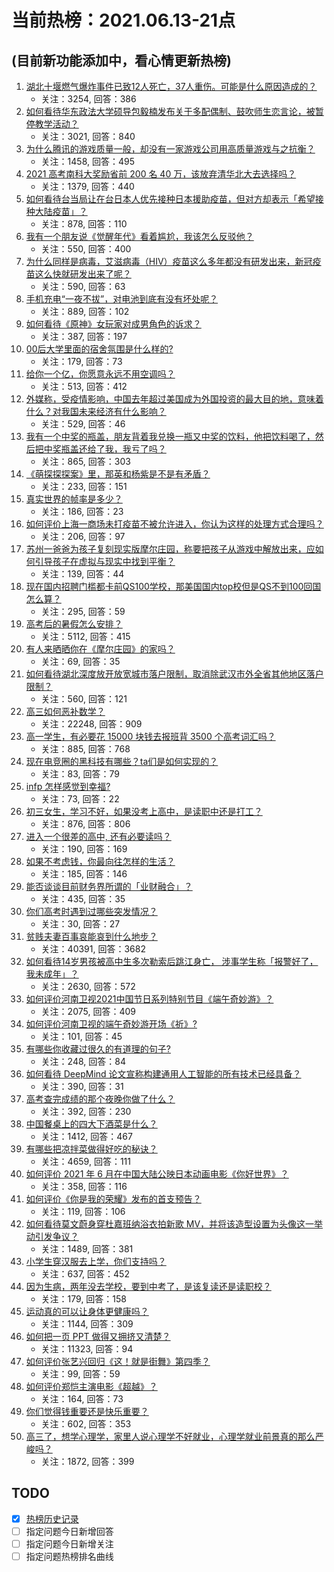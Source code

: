 # 当前热榜：2021.06.13-21点
## (目前新功能添加中，看心情更新热榜)
1. [湖北十堰燃气爆炸事件已致12人死亡，37人重伤。可能是什么原因造成的？](https://www.zhihu.com/question/464751425)
    * 关注：3254, 回答：386
2. [如何看待华东政法大学硕导包毅楠发布关于多配偶制、鼓吹师生恋言论，被暂停教学活动？](https://www.zhihu.com/question/463918672)
    * 关注：3021, 回答：840
3. [为什么腾讯的游戏质量一般，却没有一家游戏公司用高质量游戏与之抗衡？](https://www.zhihu.com/question/437231835)
    * 关注：1458, 回答：495
4. [2021 高考南科大奖励省前 200 名 40 万，该放弃清华北大去选择吗？](https://www.zhihu.com/question/464200988)
    * 关注：1379, 回答：440
5. [如何看待台当局让在台日本人优先接种日本援助疫苗，但对方却表示「希望接种大陆疫苗」？](https://www.zhihu.com/question/464492676)
    * 关注：878, 回答：110
6. [我有一个朋友说《觉醒年代》看着尴尬，我该怎么反驳他？](https://www.zhihu.com/question/451585351)
    * 关注：550, 回答：400
7. [为什么同样是病毒，艾滋病毒（HIV）疫苗这么多年都没有研发出来，新冠疫苗这么快就研发出来了呢？](https://www.zhihu.com/question/464293186)
    * 关注：590, 回答：63
8. [手机充电“一夜不拔”，对电池到底有没有坏处呢？](https://www.zhihu.com/question/351666337)
    * 关注：889, 回答：102
9. [如何看待《原神》女玩家对成男角色的诉求？](https://www.zhihu.com/question/464253913)
    * 关注：387, 回答：197
10. [00后大学里面的宿舍氛围是什么样的?](https://www.zhihu.com/question/464374285)
    * 关注：179, 回答：73
11. [给你一个亿，你愿意永远不用空调吗？](https://www.zhihu.com/question/461752259)
    * 关注：513, 回答：412
12. [外媒称，受疫情影响，中国去年超过美国成为外国投资的最大目的地，意味着什么？对我国未来经济有什么影响？](https://www.zhihu.com/question/457880259)
    * 关注：529, 回答：46
13. [我有一个中奖的瓶盖，朋友背着我兑换一瓶又中奖的饮料，他把饮料喝了，然后把中奖瓶盖还给了我，我亏了吗？](https://www.zhihu.com/question/459981000)
    * 关注：865, 回答：303
14. [《萌探探探案》里，那英和杨紫是不是有矛盾？](https://www.zhihu.com/question/464554526)
    * 关注：233, 回答：151
15. [真实世界的帧率是多少？](https://www.zhihu.com/question/463432278)
    * 关注：186, 回答：23
16. [如何评价上海一商场未打疫苗不被允许进入，你认为这样的处理方式合理吗？](https://www.zhihu.com/question/463818396)
    * 关注：206, 回答：97
17. [苏州一爸爸为孩子复刻现实版摩尔庄园，称要把孩子从游戏中解放出来，应如何引导孩子在虚拟与现实中找到平衡？](https://www.zhihu.com/question/464491170)
    * 关注：139, 回答：44
18. [现在国内招聘门槛都卡前QS100学校，那美国国内top校但是QS不到100回国怎么算？](https://www.zhihu.com/question/463057342)
    * 关注：295, 回答：59
19. [高考后的暑假怎么安排？](https://www.zhihu.com/question/398637488)
    * 关注：5112, 回答：415
20. [有人来晒晒你在《摩尔庄园》的家吗？](https://www.zhihu.com/question/463512086)
    * 关注：69, 回答：35
21. [如何看待湖北深度放开放宽城市落户限制，取消除武汉市外全省其他地区落户限制？](https://www.zhihu.com/question/464654509)
    * 关注：560, 回答：121
22. [高三如何恶补数学？](https://www.zhihu.com/question/27285776)
    * 关注：22248, 回答：909
23. [高一学生，有必要花 15000 块钱去报班背 3500 个高考词汇吗？](https://www.zhihu.com/question/460422473)
    * 关注：885, 回答：768
24. [现在电竞圈的黑科技有哪些？ta们是如何实现的？](https://www.zhihu.com/question/464083941)
    * 关注：83, 回答：79
25. [infp 怎样感觉到幸福?](https://www.zhihu.com/question/462853839)
    * 关注：73, 回答：22
26. [初三女生，学习不好，如果没考上高中，是读职中还是打工？](https://www.zhihu.com/question/458989163)
    * 关注：876, 回答：806
27. [进入一个很差的高中, 还有必要读吗？](https://www.zhihu.com/question/463427251)
    * 关注：190, 回答：169
28. [如果不考虑钱，你最向往怎样的生活？](https://www.zhihu.com/question/463878603)
    * 关注：185, 回答：146
29. [能否谈谈目前财务界所谓的「业财融合」？](https://www.zhihu.com/question/276174221)
    * 关注：435, 回答：35
30. [你们高考时遇到过哪些突发情况？](https://www.zhihu.com/question/284637836)
    * 关注：30, 回答：27
31. [贫贱夫妻百事哀能哀到什么地步？](https://www.zhihu.com/question/363473759)
    * 关注：40391, 回答：3682
32. [如何看待14岁男孩被高中生多次勒索后跳江身亡， 涉事学生称「报警好了，我未成年」？](https://www.zhihu.com/question/464277122)
    * 关注：2630, 回答：572
33. [如何评价河南卫视2021中国节日系列特别节目《端午奇妙游》？](https://www.zhihu.com/question/464672807)
    * 关注：2075, 回答：409
34. [如何评价河南卫视的端午奇妙游开场《祈》?](https://www.zhihu.com/question/464708590)
    * 关注：101, 回答：45
35. [有哪些你收藏过很久的有道理的句子?](https://www.zhihu.com/question/458504321)
    * 关注：248, 回答：84
36. [如何看待 DeepMind 论文宣称构建通用人工智能的所有技术已经具备？](https://www.zhihu.com/question/464616760)
    * 关注：390, 回答：31
37. [高考查完成绩的那个夜晚你做了什么？](https://www.zhihu.com/question/455878400)
    * 关注：392, 回答：230
38. [中国餐桌上的四大下酒菜是什么？](https://www.zhihu.com/question/462205949)
    * 关注：1412, 回答：467
39. [有哪些把凉拌菜做得好吃的秘诀？](https://www.zhihu.com/question/327948969)
    * 关注：4659, 回答：111
40. [如何评价 2021 年 6 月在中国大陆公映日本动画电影《你好世界》？](https://www.zhihu.com/question/462217412)
    * 关注：358, 回答：116
41. [如何评价《你是我的荣耀》发布的首支预告？](https://www.zhihu.com/question/463728391)
    * 关注：119, 回答：106
42. [如何看待莫文蔚身穿杜嘉班纳浴衣拍新歌 MV，并将该造型设置为头像这一举动引发争议？](https://www.zhihu.com/question/464608586)
    * 关注：1489, 回答：381
43. [小学生穿汉服去上学，你们支持吗？](https://www.zhihu.com/question/462698427)
    * 关注：637, 回答：452
44. [因为生病，两年没去学校，要到中考了，是该复读还是读职校？](https://www.zhihu.com/question/463028338)
    * 关注：179, 回答：158
45. [运动真的可以让身体更健康吗？](https://www.zhihu.com/question/453841541)
    * 关注：1144, 回答：309
46. [如何把一页 PPT 做得又拥挤又清楚？](https://www.zhihu.com/question/345405596)
    * 关注：11323, 回答：94
47. [如何评价张艺兴回归《这！就是街舞》第四季？](https://www.zhihu.com/question/464627178)
    * 关注：99, 回答：59
48. [如何评价郑恺主演电影《超越》？](https://www.zhihu.com/question/463811252)
    * 关注：164, 回答：73
49. [你们觉得钱重要还是快乐重要？](https://www.zhihu.com/question/464208782)
    * 关注：602, 回答：353
50. [高三了，想学心理学，家里人说心理学不好就业，心理学就业前景真的那么严峻吗？](https://www.zhihu.com/question/373860147)
    * 关注：1872, 回答：399
## TODO
* [x] [热榜历史记录](hot_history/AllHot.md)
* [ ] 指定问题今日新增回答
* [ ] 指定问题今日新增关注
* [ ] 指定问题热榜排名曲线
